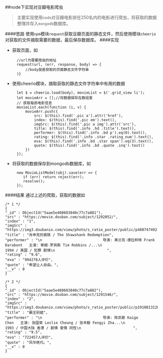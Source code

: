 ##node下实现对豆瓣电影爬虫
>主要实现使用``node``对豆瓣电影排在250名内的电影进行爬虫，将获取的数据整理并存入``mongodb``数据库。

####思路
使用``npm``模块``request``获取豆瓣页面的静态文件，然后使用模块``cheerio``对获取的文件摘取需要的数据，最后保存数据库。
####实现
+ 获取页面，如

		//url为需要爬虫的地址
		request(url, (err, response, body) => {
			//body就是获取的页面静态文件字符串
		)}
	
+ 使用cheerio模块，摘取获取的静态文件字符串中有用的数据

		let $ = cheerio.load(body), movieList = $('.grid_view li');
        let movieArr = [];//将数据保存在数组里
        // 获取每部电影信息
        movieList.each(function (i, v) {
            movieArr.push({
                src: $(this).find('.pic a').attr('href'),
                index: $(this).find('.pic em').text(),
                imgSrc: $(this).find('.pic a img').attr('src'),
                title: $(this).find('.info .hd .title').text(),
                performer: $(this).find('.info .bd p').eq(0).text(),
                rating: $(this).find('.info .star .rating_num').text(),
                eva: $(this).find('.info .bd .star span').eq(3).text(),
                quote: $(this).find('.info .bd .quote .inq').text()
            })
        });
        
+ 将获取的数据保存到mongodb数据库，如

		new MovieListModel(obj).save(err => {
           if (err) return reject(err);
           resolve();
  		});

####结果
通过上述的爬取，获取的数据如
````
/* 1 */
{
"_id" : ObjectId("5aae5e408603840c77c7a881"),
"src" : "https://movie.douban.com/subject/1292052/",
"index" : "1",
"imgSrc" : "https://img3.doubanio.com/view/photo/s_ratio_poster/public/p480747492.jpg",
"title" : "肖申克的救赎 / The Shawshank Redemption",
"performer" : "\n                            导演: 弗兰克·德拉邦特 Frank Darabont   主演: 蒂姆·罗宾斯 Tim Robbins /...\n                            1994 / 美国 / 犯罪 剧情\n                        ",
"rating" : "9.6",
"eva" : "994278人评价",
"quote" : "希望让人自由。",
"__v" : 0
}

/* 2 */
{
"_id" : ObjectId("5aae5e408603840c77c7a882"),
"src" : "https://movie.douban.com/subject/1291546/",
"index" : "2",
"imgSrc" : "https://img3.doubanio.com/view/photo/s_ratio_poster/public/p1910813120.jpg",
"title" : "霸王别姬",
"performer" : "\n                            导演: 陈凯歌 Kaige Chen   主演: 张国荣 Leslie Cheung / 张丰毅 Fengyi Zha...\n                            1993 / 中国大陆 香港 / 剧情 爱情 同性\n                        ",
"rating" : "9.5",
"eva" : "722457人评价",
"quote" : "风华绝代。",
"__v" : 0
}
````
   






